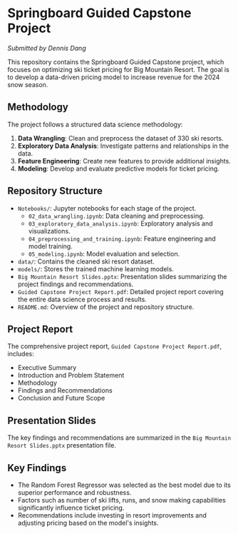 # Springboard Guided Capstone Project

*Submitted by Dennis Dang*

This repository contains the Springboard Guided Capstone project, which focuses on optimizing ski ticket pricing for Big Mountain Resort. The goal is to develop a data-driven pricing model to increase revenue for the 2024 snow season.

## Methodology

The project follows a structured data science methodology:

1. **Data Wrangling**: Clean and preprocess the dataset of 330 ski resorts.
2. **Exploratory Data Analysis**: Investigate patterns and relationships in the data.
3. **Feature Engineering**: Create new features to provide additional insights.
4. **Modeling**: Develop and evaluate predictive models for ticket pricing.

## Repository Structure

- `Notebooks/`: Jupyter notebooks for each stage of the project.
  - `02_data_wrangling.ipynb`: Data cleaning and preprocessing.
  - `03_exploratory_data_analysis.ipynb`: Exploratory analysis and visualizations.
  - `04_preprocessing_and_training.ipynb`: Feature engineering and model training.
  - `05_modeling.ipynb`: Model evaluation and selection.
- `data/`: Contains the cleaned ski resort dataset.
- `models/`: Stores the trained machine learning models.
- `Big Mountain Resort Slides.pptx`: Presentation slides summarizing the project findings and recommendations.
- `Guided Capstone Project Report.pdf`: Detailed project report covering the entire data science process and results.
- `README.md`: Overview of the project and repository structure.

## Project Report

The comprehensive project report, `Guided Capstone Project Report.pdf`, includes:

- Executive Summary
- Introduction and Problem Statement
- Methodology
- Findings and Recommendations
- Conclusion and Future Scope

## Presentation Slides

The key findings and recommendations are summarized in the `Big Mountain Resort Slides.pptx` presentation file.

## Key Findings

- The Random Forest Regressor was selected as the best model due to its superior performance and robustness.
- Factors such as number of ski lifts, runs, and snow making capabilities significantly influence ticket pricing.
- Recommendations include investing in resort improvements and adjusting pricing based on the model's insights.
